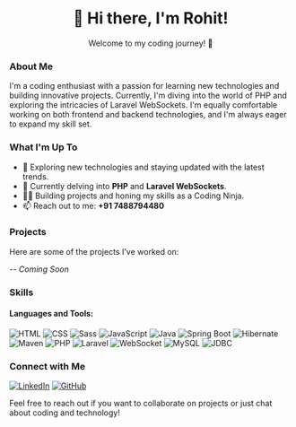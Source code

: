 <div align="center">
  <h1>👋 Hi there, I'm Rohit!</h1>
  <p>Welcome to my coding journey! 🚀</p>
</div>


### About Me

I'm a coding enthusiast with a passion for learning new technologies and building innovative projects. Currently, I'm diving into the world of PHP and exploring the intricacies of Laravel WebSockets. I'm equally comfortable working on both frontend and backend technologies, and I'm always eager to expand my skill set.

### What I'm Up To

- 👀 Exploring new technologies and staying updated with the latest trends.
- 🌱 Currently delving into **PHP** and **Laravel WebSockets**.
- 🧑‍💻 Building projects and honing my skills as a Coding Ninja.
- 📫 Reach out to me: **+91 7488794480**

### Projects
Here are some of the projects I've worked on:

-- *Coming Soon*

### Skills

#### Languages and Tools:

![HTML](https://img.shields.io/badge/-HTML-orange?style=for-the-badge&logo=html5)
![CSS](https://img.shields.io/badge/-CSS-blue?style=for-the-badge&logo=css3)
![Sass](https://img.shields.io/badge/-Sass-pink?style=for-the-badge&logo=sass)
![JavaScript](https://img.shields.io/badge/-JavaScript-yellow?style=for-the-badge&logo=javascript)
![Java](https://img.shields.io/badge/-Java-red?style=for-the-badge&logo=java)
![Spring Boot](https://img.shields.io/badge/-Spring%20Boot-lightgrey?style=for-the-badge&logo=spring)
![Hibernate](https://img.shields.io/badge/-Hibernate-green?style=for-the-badge&logo=hibernate)
![Maven](https://img.shields.io/badge/-Maven-yellowgreen?style=for-the-badge&logo=apache-maven)
![PHP](https://img.shields.io/badge/-PHP-purple?style=for-the-badge&logo=php)
![Laravel](https://img.shields.io/badge/-Laravel-red?style=for-the-badge&logo=laravel)
![WebSocket](https://img.shields.io/badge/-WebSocket-blueviolet?style=for-the-badge&logo=websocket)
![MySQL](https://img.shields.io/badge/-MySQL-blue?style=for-the-badge&logo=mysql)
![JDBC](https://img.shields.io/badge/-JDBC-orange?style=for-the-badge&logo=java)

### Connect with Me

[![LinkedIn](https://img.shields.io/badge/LinkedIn-rohit-blue)](https://www.linkedin.com/in/merohitharsh/)
[![GitHub](https://img.shields.io/badge/GitHub-rohit-green)](https://github.com/me-rohit-harsh)

Feel free to reach out if you want to collaborate on projects or just chat about coding and technology!

